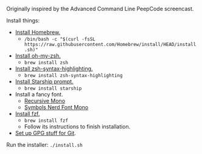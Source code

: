 Originally inspired by the Advanced Command Line PeepCode screencast.

Install things:

- [Install Homebrew.](https://brew.sh)
  - `/bin/bash -c "$(curl -fsSL https://raw.githubusercontent.com/Homebrew/install/HEAD/install.sh)"`
- [Install oh-my-zsh.](https://github.com/ohmyzsh/ohmyzsh/wiki/Installing-ZSH#how-to-install-zsh-on-many-platforms)
  - `brew install zsh`
- [Install zsh-syntax-highlighting.](https://github.com/zsh-users/zsh-syntax-highlighting/blob/master/INSTALL.md)
  - `brew install zsh-syntax-highlighting`
- [Install Starship prompt.](https://starship.rs/#quick-install)
  - `brew install starship`
- Install a fancy font.
  - [Recursive Mono](https://www.recursive.design)
  - [Symbols Nerd Font Mono](https://github.com/ryanoasis/nerd-fonts/releases)
- [Install fzf.](https://github.com/junegunn/fzf/#using-homebrew-or-linuxbrew)
  - `brew install fzf`
  - Follow its instructions to finish installation.
- [Set up GPG stuff for Git](https://github.com/trey/dotfiles/commit/59b5a834a8079778f70b013f929f1f1d9b97d12a).

Run the installer: `./install.sh`
